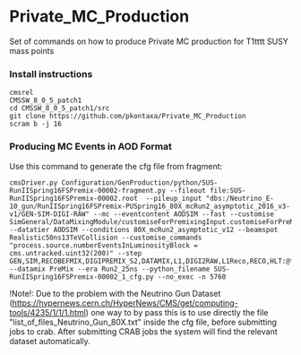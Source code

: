# Private_MC_Production
Set of commands on how to produce Private MC production for T1tttt SUSY mass points

### Install instructions
```
cmsrel 
CMSSW_8_0_5_patch1
cd CMSSW_8_0_5_patch1/src
git clone https://github.com/pkontaxa/Private_MC_Production
scram b -j 16
```

### Producing MC Events in AOD Format
Use this command to generate the cfg file from fragment:
```
cmsDriver.py Configuration/GenProduction/python/SUS-RunIISpring16FSPremix-00002-fragment.py --fileout file:SUS-RunIISpring16FSPremix-00002.root  --pileup_input "dbs:/Neutrino_E-10_gun/RunIISpring16FSPremix-PUSpring16_80X_mcRun2_asymptotic_2016_v3-v1/GEN-SIM-DIGI-RAW" --mc --eventcontent AODSIM --fast --customise SimGeneral/DataMixingModule/customiseForPremixingInput.customiseForPreMixingInput,Configuration/DataProcessing/Utils.addMonitoring --datatier AODSIM --conditions 80X_mcRun2_asymptotic_v12 --beamspot Realistic50ns13TeVCollision --customise_commands "process.source.numberEventsInLuminosityBlock = cms.untracked.uint32(200)" --step GEN,SIM,RECOBEFMIX,DIGIPREMIX_S2,DATAMIX,L1,DIGI2RAW,L1Reco,RECO,HLT:@fake1 --datamix PreMix --era Run2_25ns --python_filename SUS-RunIISpring16FSPremix-00002_1_cfg.py --no_exec -n 5760
```

!Note!: Due to the problem with the Neutrino Gun Dataset (https://hypernews.cern.ch/HyperNews/CMS/get/computing-tools/4235/1/1/1.html) one way to by pass this is to use directly the file "list_of_files_Neutrino_Gun_80X.txt" inside the cfg file, before submitting jobs to crab. After submitting CRAB jobs the system will find the relevant dataset automatically.
